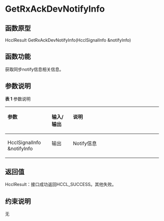 # GetRxAckDevNotifyInfo 

## 函数原型<a name="zh-cn_topic_0000001956458805_section7872mcpsimp"></a>

HcclResult GetRxAckDevNotifyInfo\(HcclSignalInfo &notifyInfo\)

## 函数功能<a name="zh-cn_topic_0000001956458805_section7875mcpsimp"></a>

获取同步notify信息相关信息。

## 参数说明<a name="zh-cn_topic_0000001956458805_section7878mcpsimp"></a>

**表 1**  参数说明

<a name="zh-cn_topic_0000001956458805_table7880mcpsimp"></a>
<table><thead align="left"><tr id="zh-cn_topic_0000001956458805_row7887mcpsimp"><th class="cellrowborder" valign="top" width="28.71%" id="mcps1.2.4.1.1"><p id="zh-cn_topic_0000001956458805_p7889mcpsimp"><a name="zh-cn_topic_0000001956458805_p7889mcpsimp"></a><a name="zh-cn_topic_0000001956458805_p7889mcpsimp"></a>参数</p>
</th>
<th class="cellrowborder" valign="top" width="13.86%" id="mcps1.2.4.1.2"><p id="zh-cn_topic_0000001956458805_p7891mcpsimp"><a name="zh-cn_topic_0000001956458805_p7891mcpsimp"></a><a name="zh-cn_topic_0000001956458805_p7891mcpsimp"></a>输入/输出</p>
</th>
<th class="cellrowborder" valign="top" width="57.43000000000001%" id="mcps1.2.4.1.3"><p id="zh-cn_topic_0000001956458805_p7893mcpsimp"><a name="zh-cn_topic_0000001956458805_p7893mcpsimp"></a><a name="zh-cn_topic_0000001956458805_p7893mcpsimp"></a>说明</p>
</th>
</tr>
</thead>
<tbody><tr id="zh-cn_topic_0000001956458805_row7895mcpsimp"><td class="cellrowborder" valign="top" width="28.71%" headers="mcps1.2.4.1.1 "><p id="zh-cn_topic_0000001956458805_p7897mcpsimp"><a name="zh-cn_topic_0000001956458805_p7897mcpsimp"></a><a name="zh-cn_topic_0000001956458805_p7897mcpsimp"></a>HcclSignalInfo &amp;notifyInfo</p>
</td>
<td class="cellrowborder" valign="top" width="13.86%" headers="mcps1.2.4.1.2 "><p id="zh-cn_topic_0000001956458805_p7899mcpsimp"><a name="zh-cn_topic_0000001956458805_p7899mcpsimp"></a><a name="zh-cn_topic_0000001956458805_p7899mcpsimp"></a>输出</p>
</td>
<td class="cellrowborder" valign="top" width="57.43000000000001%" headers="mcps1.2.4.1.3 "><p id="zh-cn_topic_0000001956458805_p7901mcpsimp"><a name="zh-cn_topic_0000001956458805_p7901mcpsimp"></a><a name="zh-cn_topic_0000001956458805_p7901mcpsimp"></a>Notify信息</p>
</td>
</tr>
</tbody>
</table>

## 返回值<a name="zh-cn_topic_0000001956458805_section7902mcpsimp"></a>

HcclResult：接口成功返回HCCL\_SUCCESS。其他失败。

## 约束说明<a name="zh-cn_topic_0000001956458805_section7905mcpsimp"></a>

无

